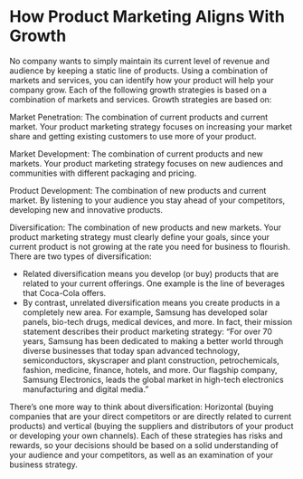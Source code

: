 # How Product Marketing Aligns With Growth

No company wants to simply maintain its current level of revenue and audience by keeping a static line of products. Using a combination of markets and services, you can identify how your product will help your company grow. Each of the following growth strategies is based on a combination of markets and services. Growth strategies are based on:

Market Penetration: The combination of current products and current market. Your product marketing strategy focuses on increasing your market share and getting existing customers to use more of your product.

Market Development: The combination of current products and new markets. Your product marketing strategy focuses on new audiences and communities with different packaging and pricing.

Product Development: The combination of new products and current market. By listening to your audience you stay ahead of your competitors, developing new and innovative products.

Diversification: The combination of new products and new markets. Your product marketing strategy must clearly define your goals, since your current product is not growing at the rate you need for business to flourish. There are two types of diversification:

* Related diversification means you develop \(or buy\) products that are related to your current offerings. One example is the line of beverages that Coca-Cola offers.
* By contrast, unrelated diversification means you create products in a completely new area. For example, Samsung has developed solar panels, bio-tech drugs, medical devices, and more. In fact, their mission statement describes their product marketing strategy: “For over 70 years, Samsung has been dedicated to making a better world through diverse businesses that today span advanced technology, semiconductors, skyscraper and plant construction, petrochemicals, fashion, medicine, finance, hotels, and more. Our flagship company, Samsung Electronics, leads the global market in high-tech electronics manufacturing and digital media.”

There’s one more way to think about diversification: Horizontal \(buying companies that are your direct competitors or are directly related to current products\) and vertical \(buying the suppliers and distributors of your product or developing your own channels\). Each of these strategies has risks and rewards, so your decisions should be based on a solid understanding of your audience and your competitors, as well as an examination of your business strategy.  


